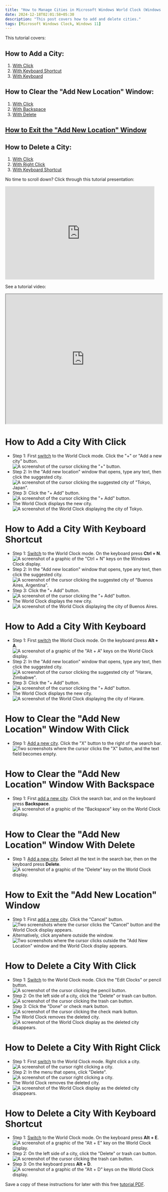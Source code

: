```yaml
---
title: "How to Manage Cities in Microsoft Windows World Clock (Windows 11)"
date: 2024-12-18T02:01:58+05:30
description: "This post covers how to add and delete cities."
tags: [Microsoft Windows Clock, Windows 11]
---
```

This tutorial covers:

## How to Add a City:
1. [With Click](#1)
2. [With Keyboard Shortcut](#2)
3. [With Keyboard](#3)

## How to Clear the "Add New Location" Window:
1. [With Click](#4)
2. [With Backspace](#5)
3. [With Delete](#6)

## [How to Exit the "Add New Location" Window](#7)

## How to Delete a City:
1. [With Click](#8)
2. [With Right Click](#9)
3. [With Keyboard Shortcut](#10)

<p>No time to scroll down? Click through this tutorial presentation:</p>
<iframe src="https://docs.google.com/presentation/d/1kRfRQ2CooiCy9KuPtERQo9BqgefEF8xxvP_un9f1MmI/embed?start=false&loop=false&delayms=3000" frameborder="0" width="480" height="299" allowfullscreen="true" mozallowfullscreen="true" webkitallowfullscreen="true"></iframe>

<br />

See a tutorial video:
<iframe class="BLOG_video_class" allowfullscreen="" youtube-src-id="a2Yp6XGcbFE" width="100%" height="416" src="https://www.youtube.com/embed/a2Yp6XGcbFE"></iframe>

<br />

<h1 id="1">How to Add a City With Click</h1>

* Step 1: First [switch](https://qhtutorials.github.io/posts/how-to-edit-windows-clock-settings/) to the World Clock mode. Click the "+" or "Add a new city" button.  <div class="stepimage">![A screenshot of the cursor clicking the "+" button.](blogclickplus1.png "Click '+' ")</div> 
* Step 2: In the "Add new location" window that opens, type any text, then click the suggested city. <div class="stepimage">![A screenshot of the cursor clicking the suggested city of "Tokyo, Japan".](blogclickplus2.png "Type a city and click the suggestion")</div> 
* Step 3: Click the "+ Add" button. <div class="stepimage">![A screenshot of the cursor clicking the "+ Add" button.](blogclickplus3.png "Click '+ Add' ")</div> 
* The World Clock displays the new city. <div class="stepimage">![A screenshot of the World Clock displaying the city of Tokyo.](blogclickplus4.png "The newly added city")</div> 

<h1 id="2">How to Add a City With Keyboard Shortcut</h1>

* Step 1: [Switch](https://qhtutorials.github.io/posts/how-to-edit-windows-clock-settings/) to the World Clock mode. On the keyboard press **Ctrl + N**. <div class="stepimage">![A screenshot of a graphic of the "Ctrl + N" keys on the Windows Clock display.](blogctrln1.png "Press 'Ctrl + N' ")</div> 
* Step 2: In the "Add new location" window that opens, type any text, then click the suggested city. <div class="stepimage">![A screenshot of the cursor clicking the suggested city of "Buenos Aires, Argentina".](blogctrln2.png "Type a city and click the suggestion")</div>
* Step 3: Click the "+ Add" button. <div class="stepimage">![A screenshot of the cursor clicking the "+ Add" button.](blogctrln3.png "Click '+ Add' ")</div> 
* The World Clock displays the new city. <div class="stepimage">![A screenshot of the World Clock displaying the city of Buenos Aires.](blogctrln4.png "The newly added city")</div> 

<h1 id="3">How to Add a City With Keyboard</h1>
 
* Step 1: First [switch](https://qhtutorials.github.io/posts/how-to-edit-windows-clock-settings/) the World Clock mode. On the keyboard press **Alt + A**. <div class="stepimage">![A screenshot of a graphic of the "Alt + A" keys on the World Clock display.](blogalta1.png  "Press 'Alt + A' ")</div>
* Step 2: In the "Add new location" window that opens, type any text, then click the suggested city. <div class="stepimage">![A screenshot of the cursor clicking the suggested city of "Harare, Zimbabwe".](blogalta2.png "Type a city and click the suggestion")</div>
* Step 3: Click the "+ Add" button. <div class="stepimage">![A screenshot of the cursor clicking the "+ Add" button.](blogalta3.png "Click '+ Add' ")</div>
* The World Clock displays the new city. <div class="stepimage">![A screenshot of the World Clock displaying the city of Harare.](blogalta4.png "The newly added city")</div> 

<h1 id="4">How to Clear the "Add New Location" Window With Click</h1>

* Step 1: [Add a new city](#1). Click the "X" button to the right of the search bar. <div class="stepimage">![Two screenshots where the cursor clicks the "X" button, and the text field becomes empty.](blogclickx.png  "Click 'X' ")</div>

<h1 id="5">How to Clear the "Add New Location" Window With Backspace</h1>

* Step 1: First [add a new city](#1). Click the search bar, and on the keyboard press **Backspace**. <div class="stepimage">![A screenshot of a graphic of the "Backspace" key on the World Clock display.](blogpressbackspace.png  "Press 'Backspace' ")</div>

<h1 id="6">How to Clear the "Add New Location" Window With Delete</h1>

* Step 1: [Add a new city](#1). Select all the text in the search bar, then on the keyboard press **Delete**. <div class="stepimage">![A screenshot of a graphic of the "Delete" key on the World Clock display.](blogpressdelete.png  "Press 'Delete' ")</div>

<h1 id="7">How to Exit the "Add New Location" Window</h1>

* Step 1: First [add a new city](#1). Click the "Cancel" button. <div class="stepimage">![Two screenshots where the cursor clicks the "Cancel" button and the World Clock display appears.](blogclickcancels.png  "Click 'Cancel' ")</div>
* Alternatively, click anywhere outside the window. <div class="stepimage">![Two screenshots where the cursor clicks outside the "Add New Location" window and the World Clock display appears.](blogclickout.png  "Click outside the window")</div>

<h1 id="8">How to Delete a City With Click</h1>

* Step 1: [Switch](https://qhtutorials.github.io/posts/how-to-edit-windows-clock-settings/) to the World Clock mode. Click the "Edit Clocks" or pencil button. <div class="stepimage">![A screenshot of the cursor clicking the pencil button.](blogclickpencil1.png "Click the pencil button")</div> 
* Step 2: On the left side of a city, click the "Delete" or trash can button. <div class="stepimage">![A screenshot of the cursor clicking the trash can button.](blogclickpencil2.png "Click the trash can")</div> 
* Step 3: Click the "Done" or check mark button. <div class="stepimage">![A screenshot of the cursor clicking the check mark button.](blogclickpencil3.png "Click the check mark button")</div>
* The World Clock removes the deleted city. <div class="stepimage">![A screenshot of the World Clock display as the deleted city disappears.](blogclickpencil4.png "The city is removed")</div>

<h1 id="9">How to Delete a City With Right Click</h1>

* Step 1: First [switch](https://qhtutorials.github.io/posts/how-to-edit-windows-clock-settings/) to the World Clock mode. Right click a city. <div class="stepimage">![A screenshot of the cursor right clicking a city.](blogrightclickdelete1.png "Right click a city")</div>
* Step 2: In the menu that opens, click "Delete". <div class="stepimage">![A screenshot of the cursor right clicking a city.](blogrightclickdelete2.png "Right click a city")</div> 
* The World Clock removes the deleted city. <div class="stepimage">![A screenshot of the World Clock display as the deleted city disappears.](blogrightclickdelete3.png "The city is removed")</div>

<h1 id="10">How to Delete a City With Keyboard Shortcut</h1>

* Step 1: [Switch](https://qhtutorials.github.io/posts/how-to-edit-windows-clock-settings/) to the World Clock mode. On the keyboard press **Alt + E**. <div class="stepimage">![A screenshot of a graphic of the "Alt + E" key on the World Clock display.](blogalte1.png  "Press 'Alt + E' ")</div>
* Step 2: On the left side of a city, click the "Delete" or trash can button. <div class="stepimage">![A screenshot of the cursor clicking the trash can button.](blogalte2.png "Click the trash can")</div> 
* Step 3: On the keyboard press **Alt + D**. <div class="stepimage">![A screenshot of a graphic of the "Alt + D" keys on the World Clock display.](blogalte3.png "Press 'Alt + D' ")</div>

Save a copy of these instructions for later with this free [tutorial PDF](https://drive.google.com/file/d/1G8AZwIn162XYNaqD69DNHfmkRTksetyc/view?usp=sharing).

<br />









